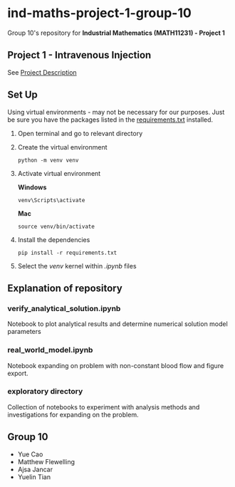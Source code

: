 # ind-maths-project-1-group-10

Group 10's repository for **Industrial Mathematics (MATH11231) - Project 1**

## Project 1 - Intravenous Injection

See [Project Description](docs/Project%20Description.pdf)

## Set Up

Using virtual environments - may not be necessary for our purposes. Just be sure you have the packages listed in the [requirements.txt](requirements.txt) installed.

1. Open terminal and go to relevant directory
2. Create the virtual environment

   `python -m venv venv`

3. Activate virtual environment

   **Windows**

   `venv\Scripts\activate`

   **Mac**

   `source venv/bin/activate`

4. Install the dependencies

   `pip install -r requirements.txt`

5. Select the _venv_ kernel within _.ipynb_ files

## Explanation of repository

### verify_analytical_solution.ipynb

Notebook to plot analytical results and determine numerical solution model parameters

### real_world_model.ipynb

Notebook expanding on problem with non-constant blood flow and figure export.

### exploratory directory

Collection of notebooks to experiment with analysis methods and investigations for expanding on the problem.

## Group 10

- Yue Cao
- Matthew Flewelling
- Ajsa Jancar
- Yuelin Tian
